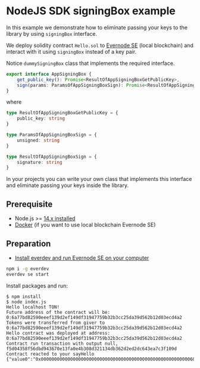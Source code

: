 # NodeJS SDK signingBox example

In this example we demonstrate how to eliminate passing your keys to the library
by using `signingBox` interface.

We deploy solidity contract `Hello.sol` to [Evernode SE](https://docs.evercloud.dev/products/simple-emulator-se)
(local blockchain) and interact with it using `signingBox` instead of a key pair.

Notice `dummySigningBox` class that implements the required interface.

```ts
export interface AppSigningBox {
    get_public_key(): Promise<ResultOfAppSigningBoxGetPublicKey>,
    sign(params: ParamsOfAppSigningBoxSign): Promise<ResultOfAppSigningBoxSign>,
}
```

where

```ts
type ResultOfAppSigningBoxGetPublicKey = {
    public_key: string
}

type ParamsOfAppSigningBoxSign = {
    unsigned: string
}

type ResultOfAppSigningBoxSign = {
    signature: string
}
```

In your projects you can write your own class that implements this interface
and eliminate passing your keys inside the library.

## Prerequisite

* Node.js >= [14.x installed](https://nodejs.org)
* [Docker](https://docs.docker.com/desktop/#download-and-install) (if you want to use local blockchain Evernode SE)

## Preparation

* [Install everdev and run Evernode SE on your computer](https://docs.everos.dev/everdev/command-line-interface/evernode-platform-startup-edition-se)

```sh
npm i -g everdev
everdev se start
```

Install packages and run:

```shell
$ npm install
$ node index.js
Hello localhost TON!
Future address of the contract will be: 0:6a77bd82590eeef139d2ef149df31947759b32b3cc25da39d562b12d03ecd4a2
Tokens were transferred from giver to 0:6a77bd82590eeef139d2ef149df31947759b32b3cc25da39d562b12d03ecd4a2
Hello contract was deployed at address: 0:6a77bd82590eeef139d2ef149df31947759b32b3cc25da39d562b12d03ecd4a2
Contract run transaction with output null, f5d04358f56dbd943670e13fa0e4b308d321134db362d2ed2dc643ea7c3f109d
Contract reacted to your sayHello {"value0":"0x00000000000000000000000000000000000000000000000000000000603a0a75"}
```
